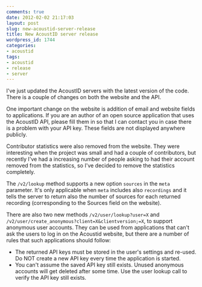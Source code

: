 ```yaml
---
comments: true
date: 2012-02-02 21:17:03
layout: post
slug: new-acoustid-server-release
title: New AcoustID server release
wordpress_id: 1744
categories:
- acoustid
tags:
- acoustid
- release
- server
---
```


I've just updated the AcoustID servers with the latest version of the code. There is a couple of changes on both the website and the API.

One important change on the website is addition of email and website fields to applications. If you are an author of an open source application that uses the AcoustID API, please fill them in so that I can contact you in case there is a problem with your API key. These fields are not displayed anywhere publicly.

Contributor statistics were also removed from the website. They were interesting when the project was small and had a couple of contributors, but recently I've had a increasing number of people asking to had their account removed from the statistics, so I've decided to remove the statistics completely.

The `/v2/lookup` method supports a new option `sources` in the `meta` parameter. It's only applicable when `meta` includes also `recordings` and it tells the server to return also the number of sources for each returned recording (corresponding to the Sources field on the website).

There are also two new methods `/v2/user/lookup?user=X` and `/v2/user/create_anonymous?client=X&clientversion;=X`, to support anonymous user accounts. They can be used from applications that can't ask the users to log in on the Acoustid website, but there are a number of rules that such applications should follow:

* The returned API keys must be stored in the user's settings and re-used. Do NOT create a new API key every time the application is started.
* You can't assume the saved API key still exists. Unused anonymous accounts will get deleted after some time. Use the user lookup call to verify the API key still exists.


